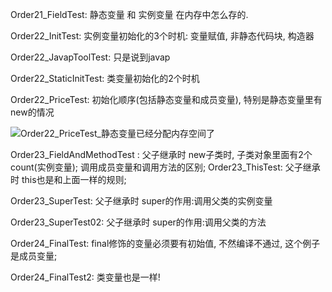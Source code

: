 Order21_FieldTest:
    静态变量 和 实例变量 在内存中怎么存的.




Order22_InitTest:
    实例变量初始化的3个时机: 变量赋值, 非静态代码块, 构造器

Order22_JavapToolTest:
    只是说到javap

Order22_StaticInitTest:
    类变量初始化的2个时机

Order22_PriceTest:
    初始化顺序(包括静态变量和成员变量), 特别是静态变量里有new的情况

![Order22_PriceTest_静态变量已经分配内存空间了](chapter02_readme.assets/Order22_PriceTest_静态变量已经分配内存空间了.png)






Order23_FieldAndMethodTest : 
    父子继承时
        new子类时, 子类对象里面有2个count(实例变量);
        调用成员变量和调用方法的区别;
Order23_ThisTest:
    父子继承时
        this也是和上面一样的规则;
        
Order23_SuperTest:
    父子继承时
        super的作用:调用父类的实例变量

Order23_SuperTest02:
    父子继承时
        super的作用:调用父类的方法
        
        
Order24_FinalTest:
    final修饰的变量必须要有初始值, 不然编译不通过, 这个例子是成员变量;
    
Order24_FinalTest2:
    类变量也是一样!
    
